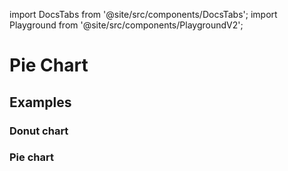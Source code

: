 import DocsTabs from '@site/src/components/DocsTabs';
import Playground from '@site/src/components/PlaygroundV2';

# Pie Chart

## Examples

### Donut chart

<Playground
height="40rem"
name="echarts-circle"
noMargin
examplesByName>
</Playground>

### Pie chart

<Playground
height="40rem"
name="echarts-pie"
noMargin
examplesByName>
</Playground>
